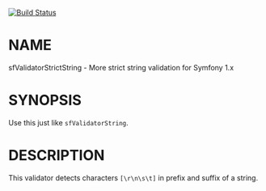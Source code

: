 [![Build Status](https://travis-ci.org/researchpanelasia/php-symfony1-validator-strict-string.svg?branch=master)](https://travis-ci.org/researchpanelasia/php-symfony1-validator-strict-string)

# NAME

sfValidatorStrictString - More strict string validation for Symfony 1.x

# SYNOPSIS

Use this just like `sfValidatorString`.

# DESCRIPTION

This validator detects characters `[\r\n\s\t]` in prefix and suffix of a string.
